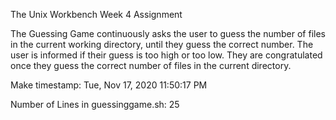 The Unix Workbench Week 4 Assignment

The Guessing Game continuously asks the user to guess the number of files in the current working directory, until they guess the correct number. The user is informed if their guess is too high or too low. They are congratulated once they guess the correct number of files in the current directory.

Make timestamp:  Tue, Nov 17, 2020 11:50:17 PM 

Number of Lines in guessinggame.sh: 25 

